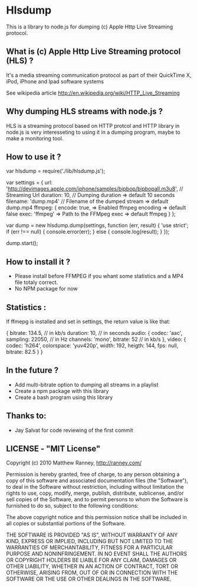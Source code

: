 Hlsdump
=======

This is a library to node.js for dumping (c) Apple Http Live Streaming protocol.

What is (c) Apple Http Live Streaming protocol (HLS) ?
------------------------------------------------------

It's a media streaming communication protocol as part of their QuickTime X, iPod, iPhone and Ipad software systems

See wikipedia article http://en.wikipedia.org/wiki/HTTP_Live_Streaming


Why dumping HLS streams with node.js ?
--------------------------------------

HLS is a streaming protocol based on HTTP protcol and HTTP library in node.js is very interesseting to using it in a dumping program, maybe to make a monitoring tool.

How to use it ?
------------

  var hlsdump = require('./lib/hlsdump.js');

  var settings = {
      url: 'http://devimages.apple.com/iphone/samples/bipbop/bipbopall.m3u8', // Streaming Url 
      duration: 10, // Dumping duration => default 10 seconds
      filename: 'dump.mp4' // Filename of the dumped stream => default dump.mp4
      ffmpeg: {
        encode: true, => Enabled ffmpeg encoding => default false
        exec: 'ffmpeg' => Path to the FFMpeg exec => default ffmpeg
      }
  };

  var dump = new hlsdump.dump(settings, function (err, result) {
    'use strict';
    if (err !== null) {
        console.error(err);
    } else {
        console.log(result);
    }
  });

  dump.start();

How to install it ?
----------------
- Please install before FFMPEG if you whant some statistics and a MP4 file totaly correct.
- No NPM package for now

Statistics :
------------

If ffmepg is installed and set in settings, the return value is like that:

  {
    bitrate: 134.5, // in kb/s
    duration: 10, // in seconds
    audio: {
      codec: 'aac',
      sampling: 22050, // in Hz
      channels: 'mono',
      bitrate: 52 // in kb/s
    },
    video: {
      codec: 'h264',
      colorspace: 'yuv420p',
      width: 192,
      heigth: 144,
      fps: null,
      bitrate: 82.5
    }
  }

In the future ?
---------------
- Add multi-bitrate option to dumping all streams in a playlist
- Create a npm package with this library
- Create a bash program using this library


Thanks to:
----------
- Jay Salvat for code reviewing of the first commit

LICENSE - "MIT License"
-----------------------
Copyright (c) 2010 Matthew Ranney, http://ranney.com/


Permission is hereby granted, free of charge, to any person obtaining a copy of this software and associated documentation files (the "Software"), to deal in the Software without restriction, including without limitation the rights to use, copy, modify, merge, publish, distribute, sublicense, and/or sell copies of the Software, and to permit persons to whom the Software is furnished to do so, subject to the following conditions:


The above copyright notice and this permission notice shall be included in all copies or substantial portions of the Software.


THE SOFTWARE IS PROVIDED "AS IS", WITHOUT WARRANTY OF ANY KIND, EXPRESS OR IMPLIED, INCLUDING BUT NOT LIMITED TO THE WARRANTIES OF MERCHANTABILITY, FITNESS FOR A PARTICULAR PURPOSE AND NONINFRINGEMENT. IN NO EVENT SHALL THE AUTHORS OR COPYRIGHT HOLDERS BE LIABLE FOR ANY CLAIM, DAMAGES OR OTHER LIABILITY, WHETHER IN AN ACTION OF CONTRACT, TORT OR OTHERWISE, ARISING FROM, OUT OF OR IN CONNECTION WITH THE SOFTWARE OR THE USE OR OTHER DEALINGS IN THE SOFTWARE.
